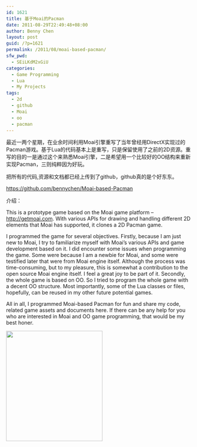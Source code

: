 ```yaml
---
id: 1621
title: 基于Moai的Pacman
date: 2011-08-29T22:49:48+08:00
author: Benny Chen
layout: post
guid: /?p=1621
permalink: /2011/08/moai-based-pacman/
sfw_pwd:
  - SEiLKdM2xGiU
categories:
  - Game Programming
  - Lua
  - My Projects
tags:
  - 2d
  - github
  - Moai
  - oo
  - pacman
---
```

最近一两个星期，在业余时间利用Moai引擎重写了当年曾经用DirectX实现过的Pacman游戏。基于Lua的代码基本上是重写，只是保留使用了之前的2D资源。重写的目的一是通过这个来熟悉Moai引擎，二是希望用一个比较好的OO结构来重新实现Pacman，三则纯粹因为好玩。

把所有的代码,资源和文档都已经上传到了github，github真的是个好东东。

<a href="https://github.com/bennychen/Moai-based-Pacman" target="_blank">https://github.com/bennychen/Moai-based-Pacman</a>

介绍：

This is a prototype game based on the Moai game platform &#8211; <a href="http://getmoai.com" target="_blank">http://getmoai.com</a>. With various APIs for drawing and handling different 2D elements that Moai has supported, it clones a 2D Pacman game. 

I programmed the game for several objectives. Firstly, because I am just new to Moai, I try to familiarize myself with Moai&#8217;s various APIs and game development based on it. I did encounter some issues when programming the game. Some were because I am a newbie for Moai, and some were testified later that were from Moai engine itself. Although the process was time-consuming, but to my pleasure, this is somewhat a contribution to the open source Moai engine itself. I feel a great joy to be part of it. Secondly, the whole game is based on OO. So I tried to program the whole game with a decent OO structure. Most importantly, some of the Lua classes or files, hopefully, can be reused in my other future potential games. 

All in all, I programmed Moai-based Pacman for fun and share my code, related game assets and documents here. If there can be any help for you who are interested in Moai and OO game programming, that would be my best honer.

<a href="/wp-content/uploads/2011/08/pacman.png" class="highslide-image" onclick="return hs.expand(this);"><img src="/wp-content/uploads/2011/08/pacman-262x300.png" alt="" title="pacman" width="262" height="300" class="alignnone size-medium wp-image-1626" srcset="/wp-content/uploads/2011/08/pacman-262x300.png 262w, /wp-content/uploads/2011/08/pacman.png 559w" sizes="(max-width: 262px) 100vw, 262px" /></a>